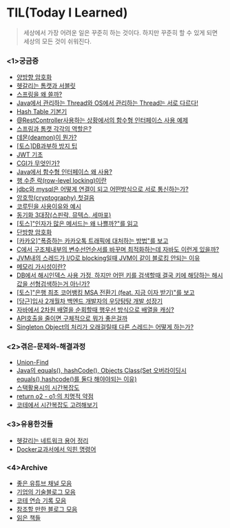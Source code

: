  # TIL(Today I Learned)
 > 세상에서 가장 어려운 일은 꾸준히 하는 것이다. 하지만 꾸준히 할 수 있게 되면 세상의 모든 것이 쉬워진다.

### <1>궁금증
- [양방향 암호화](./<1>궁금증/양방향암호화.md)
- [헷갈리는 톰캣과 서블릿](./<1>궁금증/헷갈리는-톰캣-서블릿.md)
- [스프링을 왜 쓸까?](./<1>궁금증/스프링을-왜쓰나.md)
- [Java에서 관리하는 Thread와 OS에서 관리하는 Thread는 서로 다르다!](./<1>궁금증/Java에서-관리하는-Thread와-OS에서-관리하는-Thread.md)
- [Hash Table 기본기](./<1>궁금증/hash-table.md)
- [@RestController사용하는 상황에서의 함수형 인터페이스 사용 예제 ](./<1>궁금증/함수형인터페이스입문.md)
- [스프링과 톰캣 각각의 역할은?](./<1>궁금증/스프링-톰캣-역할분담.md)
- [데몬(deamon)이 뭔가?](./<1>궁금증/데몬이란.md)
- [[토스]DB과부하 방지 팁 ](./<1>궁금증/토스-db과부하방지팁.md)
- [JWT 기초](./<1>궁금증/JWT.md)
- [CGI가 무엇인가?](./<1>궁금증/CGI란.md)
- [Java에서 함수형 인터페이스 왜 사용?](./<1>궁금증/함수형인터페이스-왜-사용.md)
- [행 수준 락(row-level locking)이란](./<1>궁금증/행-수준-락.md)
- [jdbc와 mysql은 어떻게 연결이 되고 어떤방식으로 서로 통신하는가?](./<1>궁금증/jdbc-mysql-연결-통신방식.md)
- [암호학(cryptography) 첫걸음](./<1>궁금증/암호학-시작.md)
- [코루틴을 사용이유와 예시](./<1>궁금증/코루틴-사용예-왜쓰나?.md)
- [동기화 3대장(스핀락, 뮤텍스, 세마포)](./<1>궁금증/동기화-3대장.md)
- [[토스]"인자가 많은 메서드는 왜 나쁠까?"를 읽고](./<1>궁금증/토스-많은인자.md)
- [단방향 암호화](./<1>궁금증/단방향암호화.md)
- [[카카오]"폭증하는 카카오톡 트래픽에 대처하는 방법"를 보고](./<1>궁금증/카카오-카톡트래픽대처.md)
- [C에서 구조체내부의 변수선언순서를 바꾸며 최적화하는데 자바도 이런게 있을까?](./<1>궁금증/자바-변수선언순서-최적화영향.md)
- [JVM내의 스레드가 I/O로 blocking일때 JVM이 같이 블로킹 안되는 이유](./<1>궁금증/jvm의-스레드가-블로킹상태면-jvm프로세스는-어떻게되지.md)
- [메모리 가시성이란?](./<1>궁금증/메모리-가시성.md)
- [DB에서 해시인덱스 사용 가정, 하지만 어떤 키를 검색할때 결국 키에 해당하는 해시값을 선형검색하는거 아닌가?](./<1>궁금증/DB-해시인덱스-결국선형검색.md)
- [[토스]"은행 최초 코어뱅킹 MSA 전환기 (feat. 지금 이자 받기)"를 보고](./<1>궁금증/토스-msa전환기.md)
- [[당근]입사 2개월차 백엔드 개발자의 우당탕탕 개발 성장기](./<1>궁금증/당근-인턴개발자.md)
- [자바에서 2차원 배열을 순회할때 행우선 방식으로 배열을 캐싱?](./<1>궁금증/자바-2차원순환시-어떻게-캐싱.md)
- [API호출을 줄이면  구체적으로 뭐가 좋은걸까](./<1>궁금증/api-호출-줄이면좋은점.md)
- [Singleton Object의 처리가 오래걸릴때 다른 스레드는 어떻게 하는가?](./<1>궁금증/오래걸리는Singleton객체의-처리.md)

### <2>겪은-문제와-해결과정
- [Union-Find](./<2>겪은-문제와-해결과정/Union-Find.md)
- [Java의 equals(), hashCode(), Objects Class(Set 오버라이딩시 equals(),hashcode()를 둘다 해야야되는 이유)](./<2>겪은-문제와-해결과정/equals-hashcode.md)
- [스택활용시의 시간복잡도](./<2>겪은-문제와-해결과정/스택활용시-시간복잡도.md)
- [return o2 - o1;의 치명적 약점](./<2>겪은-문제와-해결과정/comparatorVSo1o2.md)
- [코테에서 시간복잡도 고려해보기](./<2>겪은-문제와-해결과정/시간복잡도.md)

### <3>유용한것들
- [헷갈리는 네트워크 용어 정리](./<3>유용한것들/네트워크-용어정리.md)
- [Docker교과서에서 익힌 명령어](./<3>유용한것들/Docker교과서에서-익힌-명령어.md)

### <4>Archive
- [좋은 유튜브 채널 모음](./<4>Archive/좋은-유튜브-채널-모음.md)
- [기업의 기술블로그 모음](./<4>Archive/기업-기술블로그-모음.md)
- [코테 연습 기록 모음](./<4>Archive/코테-연습-기록.md)
- [참조할 만한 블로그 모음](./<4>Archive/참조할-만한-블로그-모음.md)
- [읽은 책들](./<4>Archive/읽은-책들.md)

